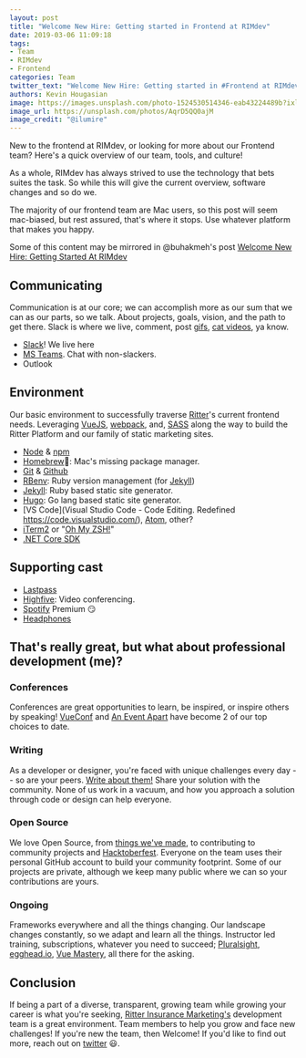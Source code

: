 ```yaml
---
layout: post
title: "Welcome New Hire: Getting started in Frontend at RIMdev"
date: 2019-03-06 11:09:18
tags:
- Team
- RIMdev
- Frontend
categories: Team
twitter_text: "Welcome New Hire: Getting started in #Frontend at RIMdev"
authors: Kevin Hougasian
image: https://images.unsplash.com/photo-1524530514346-eab43224489b?ixlib=rb-1.2.1&ixid=eyJhcHBfaWQiOjEyMDd9&auto=format&fit=crop&w=2800&q=80
image_url: https://unsplash.com/photos/AqrD5QQ0ajM
image_credit: "@ilumire"
---
```


New to the frontend at RIMdev, or looking for more about our Frontend team? Here's a quick overview of our team, tools, and culture!

As a whole, RIMdev has always strived to use the technology that bets suites the task. So while this will give the current overview, software changes and so do we.

The majority of our frontend team are Mac users, so this post will seem mac-biased, but rest assured, that's where it stops. Use whatever platform that makes you happy.

Some of this content may be mirrored in @buhakmeh's post [Welcome New Hire: Getting Started At RIMdev
](/welcome-new-hire-getting-started-at-rimdev/)

## Communicating

Communication is at our core; we can accomplish more as our sum that we can as our parts, so we talk. About projects, goals, vision, and the path to get there. Slack is where we live, comment, post [gifs](https://giphy.com), [cat videos](https://www.youtube.com/watch?v=5dsGWM5XGdg), ya know.

- [Slack](https://slack.com/)! We live here
- [MS Teams](https://products.office.com/en-us/microsoft-teams/group-chat-software). Chat with non-slackers.
- Outlook

## Environment

Our basic environment to successfully traverse [Ritter](https://ritterim.com)'s current frontend needs. Leveraging [VueJS](https://vuejs.org/), [webpack](https://webpack.js.org/), and, [SASS](https://sass-lang.com/) along the way to build the Ritter Platform and our family of static marketing sites.

- [Node](https://nodejs.org/en/download/hom) & [npm](https://www.npmjs.com/)
- [Homebrew](https://docs.brew.sh/Installation)🍺: Mac's missing package manager.
- [Git](https://www.git-scm.com/) & [Github](https://github.com)
- [RBenv](https://github.com/rbenv/rbenv): Ruby version management (for [Jekyll](https://jekyllrb.com/))
- [Jekyll](https://jekyllrb.com/): Ruby based static site generator.
- [Hugo](https://gohugo.io/getting-started/quick-start/): Go lang based static site generator.
- [VS Code](Visual Studio Code - Code Editing. Redefined
https://code.visualstudio.com/), [Atom](https://atom.io/), other?
- [iTerm2](https://www.iterm2.com/) or "[Oh My ZSH!](https://ohmyz.sh/)"
- [.NET Core SDK](https://dotnet.microsoft.com/download)

## Supporting cast

- [Lastpass](https://www.lastpass.com/)
- [Highfive](https://highfive.com): Video conferencing.
- [Spotify](https://spotify.com) Premium 😏
- [Headphones](https://www.cnet.com/topics/headphones/products/)

## That's really great, but what about professional development (me)?

### Conferences

Conferences are great opportunities to learn, be inspired, or inspire others by speaking! [VueConf](http://www.vueconf.us/) and [An Event Apart](https://aneventapart.com/) have become 2 of our top choices to date.

### Writing

As a developer or designer, you're faced with unique challenges every day -- so are your peers. [Write about them!](https://rimdev.io) Share your solution with the community. None of us work in a vacuum, and how you approach a solution through code or design can help everyone.

### Open Source

We love Open Source, from [things we've made](https://rimdev.io/open-source/), to contributing to community projects and [Hacktoberfest](https://hacktoberfest.digitalocean.com/). Everyone on the team uses their personal GitHub account to build your community footprint. Some of our projects are private, although we keep many public where we can so your contributions are yours.

### Ongoing

Frameworks everywhere and all the things changing. Our landscape changes constantly, so we adapt and learn all the things. Instructor led training, subscriptions, whatever you need to succeed; [Pluralsight](https://www.pluralsight.com/), [egghead.io](https://egghead.io/), [Vue Mastery](https://www.vuemastery.com/), all there for the asking.

## Conclusion

If being a part of a diverse, transparent, growing team while growing your career is what you're seeking, [Ritter Insurance Marketing's](https://ritterim.com) development team is a great environment. Team members to help you grow and face new challenges! If you're new the team, then Welcome! If you'd like to find out more, reach out on [twitter](https://twitter.com) 😃.
